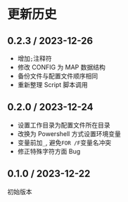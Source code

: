 # 更新历史

## 0.2.3 / 2023-12-26

- 增加`;`注释符
- 修改 CONFIG 为 MAP 数据结构
- 备份文件与配置文件顺序相同
- 重新整理 Script 脚本调用

## 0.2.0 / 2023-12-24

- 设置工作目录为配置文件所在目录
- 改换为 Powershell 方式设置环境变量
- 变量前加`_`, 避免`FOR /F`变量名冲突
- 修正特殊字符方面 Bug

## 0.1.0 / 2023-12-22

初始版本
